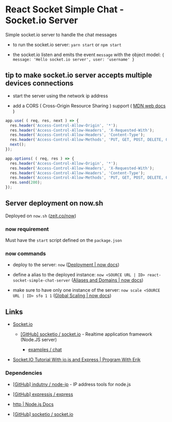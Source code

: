 # React Socket Simple Chat - Socket.io Server

Simple socket.io server to handle the chat messages

* to run the socket.io server: `yarn start` or `npm start`

* the socket.io listen and emits the event `message` with the object model: `{ message: 'Hello socket.io server', user: 'username' }`


## tip to make socket.io server accepts multiple devices connections

* start the server using the network ip address

* add a CORS ( Cross-Origin Resource Sharing ) support ( [MDN web docs](https://developer.mozilla.org/en-US/docs/Web/HTTP/CORS) )

```javascript
app.use( ( req, res, next ) => {
  res.header('Access-Control-Allow-Origin', '*');
  res.header('Access-Control-Allow-Headers', 'X-Requested-With');
  res.header('Access-Control-Allow-Headers', 'Content-Type');
  res.header('Access-Control-Allow-Methods', 'PUT, GET, POST, DELETE, OPTIONS');
  next();
});

app.options( ( req, res ) => {
  res.header('Access-Control-Allow-Origin', '*');
  res.header('Access-Control-Allow-Headers', 'X-Requested-With');
  res.header('Access-Control-Allow-Headers', 'Content-Type');
  res.header('Access-Control-Allow-Methods', 'PUT, GET, POST, DELETE, OPTIONS');
  res.send(200);
});
```


## Server deployment on now.sh

Deployed on `now.sh` ([zeit.co/now](https://zeit.co/now))

### now requirement

Must have the `start` script defined on the `package.json`

### now commands

* deploy to the server: `now` ([Deployment | now docs](https://zeit.co/docs/getting-started/deployment))

* define a alias to the deployed instance: `now <SOURCE URL | ID> react-socket-simple-chat-server` ([Aliases and Domains | now docs](https://zeit.co/docs/features/aliases))

* make sure to have only one instance of the server: `now scale <SOURCE URL | ID> sfo 1 1` ([Global Scaling | now docs](https://zeit.co/docs/features/scaling))


## Links

* [Socket.io](https://socket.io/)

  * [[GitHub] socketio / socket.io](https://github.com/socketio/socket.io) - Realtime application framework (Node.JS server)

    * [examples / chat](https://github.com/socketio/socket.io/tree/master/examples/chat)

* [Socket.IO Tutorial With io.js and Express | Program With Erik](http://www.programwitherik.com/socket-io-tutorial-with-node-js-and-express/)

### Dependencies

* [[GitHub] indutny / node-ip](https://github.com/indutny/node-ip) - IP address tools for node.js

* [[GitHub] expressjs / express](https://github.com/expressjs/express)

* [http | Node.js Docs](https://nodejs.org/api/http.html)

* [[GitHub] socketio / socket.io](https://github.com/socketio/socket.io)
